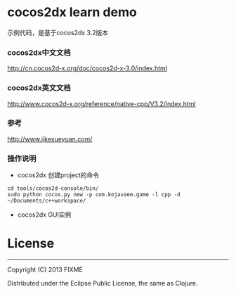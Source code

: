 # cocos2dx learn demo

示例代码，是基于cocos2dx 3.2版本

### cocos2dx中文文档
http://cn.cocos2d-x.org/doc/cocos2d-x-3.0/index.html

### cocos2dx英文文档
http://www.cocos2d-x.org/reference/native-cpp/V3.2/index.html

### 参考

http://www.jikexueyuan.com/

### 操作说明 

* cocos2dx 创建project的命令	
	
```
cd tools/cocos2d-console/bin/
sudo python cocos.py new -p com.kojavaee.game -l cpp -d ~/Documents/c++workspace/
```    
* cocos2dx GUI实例


# License
---
Copyright (C) 2013 FIXME

Distributed under the Eclipse Public License, the same as Clojure.